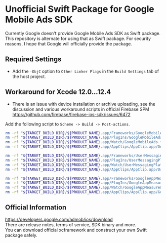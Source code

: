 # Unofficial Swift Package for Google Mobile Ads SDK

Currently Google doesn't provide Google Mobile Ads SDK as Swift package.
This repository is alternate for using that as Swift package.
For security reasons, I hope that Google will officially provide the package.

## Required Settings

- Add the `-ObjC` option to `Other Linker Flags` in the `Build Settings` tab of the host project.

## Workaround for Xcode 12.0...12.4

- There is an issue with device installation or archive uploading, see the discussion and various workaround scripts in official Firebase SPM  
https://github.com/firebase/firebase-ios-sdk/issues/6472

Add the following script to `Scheme -> Build -> Post-actions`.
```sh
rm -rf "${TARGET_BUILD_DIR}/${PRODUCT_NAME}.app/Frameworks/GoogleMobileAds.framework"
rm -rf "${TARGET_BUILD_DIR}/${PRODUCT_NAME}.app/PlugIns/GoogleMobileAds.framework"
rm -rf "${TARGET_BUILD_DIR}/${PRODUCT_NAME}.app/Watch/GoogleMobileAds.framework"
rm -rf "${TARGET_BUILD_DIR}/${PRODUCT_NAME}.app/AppClips/AppClip.app/GoogleMobileAds.framework"

rm -rf "${TARGET_BUILD_DIR}/${PRODUCT_NAME}.app/Frameworks/UserMessagingPlatform.framework"
rm -rf "${TARGET_BUILD_DIR}/${PRODUCT_NAME}.app/PlugIns/UserMessagingPlatform.framework"
rm -rf "${TARGET_BUILD_DIR}/${PRODUCT_NAME}.app/Watch/UserMessagingPlatform.framework"
rm -rf "${TARGET_BUILD_DIR}/${PRODUCT_NAME}.app/AppClips/AppClip.app/UserMessagingPlatform.framework"

rm -rf "${TARGET_BUILD_DIR}/${PRODUCT_NAME}.app/Frameworks/GoogleAppMeasurement.framework"
rm -rf "${TARGET_BUILD_DIR}/${PRODUCT_NAME}.app/PlugIns/GoogleAppMeasurement.framework"
rm -rf "${TARGET_BUILD_DIR}/${PRODUCT_NAME}.app/Watch/GoogleAppMeasurement.framework"
rm -rf "${TARGET_BUILD_DIR}/${PRODUCT_NAME}.app/AppClips/AppClip.app/GoogleAppMeasurement.framework"
```

## Official Information
https://developers.google.com/admob/ios/download  
There are release notes, terms of service, SDK binary and more.  
You can download official xcframework and construct your own Swift package safely.  